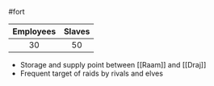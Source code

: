#fort 

| Employees | Slaves |
| :-: | :-: |
| 30 | 50 |

- Storage and supply point between [[Raam]] and [[Draj]]
- Frequent target of raids by rivals and elves